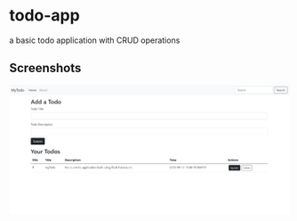 # todo-app
a basic todo application with CRUD operations


## Screenshots

<p float="center">
    <img src="https://raw.githubusercontent.com/Dinakarsyam/todo-app/main/static/Screenshot%202024-09-13%20191136.png" width="800">
</p>
